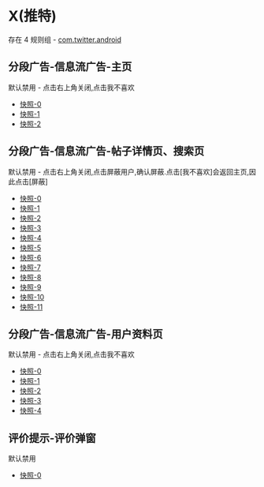 # X(推特)

存在 4 规则组 - [com.twitter.android](/src/apps/com.twitter.android.ts)

## 分段广告-信息流广告-主页

默认禁用 - 点击右上角关闭,点击我不喜欢

- [快照-0](https://i.gkd.li/import/12798795)
- [快照-1](https://i.gkd.li/import/12813235)
- [快照-2](https://i.gkd.li/import/12798810)

## 分段广告-信息流广告-帖子详情页、搜索页

默认禁用 - 点击右上角关闭,点击屏蔽用户,确认屏蔽.点击[我不喜欢]会返回主页,因此点击[屏蔽]

- [快照-0](https://i.gkd.li/import/12825969)
- [快照-1](https://i.gkd.li/import/12847584)
- [快照-2](https://i.gkd.li/import/12882676)
- [快照-3](https://i.gkd.li/import/12904603)
- [快照-4](https://i.gkd.li/import/13680756)
- [快照-5](https://i.gkd.li/import/12828815)
- [快照-6](https://i.gkd.li/import/12847600)
- [快照-7](https://i.gkd.li/import/12904602)
- [快照-8](https://i.gkd.li/import/13680783)
- [快照-9](https://i.gkd.li/import/12828832)
- [快照-10](https://i.gkd.li/import/12904601)
- [快照-11](https://i.gkd.li/import/13680798)

## 分段广告-信息流广告-用户资料页

默认禁用 - 点击右上角关闭,点击我不喜欢

- [快照-0](https://i.gkd.li/import/12825969)
- [快照-1](https://i.gkd.li/import/12847584)
- [快照-2](https://i.gkd.li/import/12882676)
- [快照-3](https://i.gkd.li/import/12904603)
- [快照-4](https://i.gkd.li/import/12798810)

## 评价提示-评价弹窗

默认禁用

- [快照-0](https://i.gkd.li/import/13774150)
